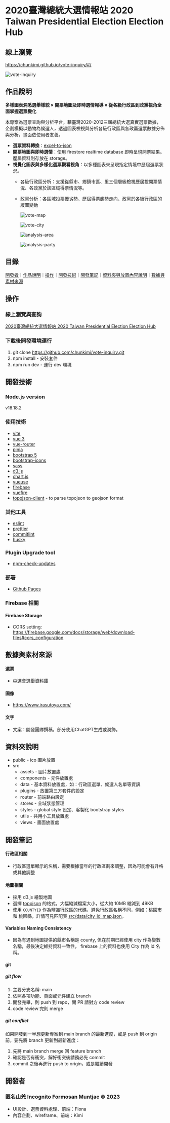 # 2020臺灣總統大選情報站 2020 Taiwan Presidential Election Election Hub

## 線上瀏覽
https://chunkimi.github.io/vote-inquiry/#/

![vote-inquiry](https://github.com/chunkimi/vote-inquiry/blob/9b9d059340bbd84e7c6c3f3f139efe806cb6176f/public/readmeImg/vote-inquiry.jpg)

## 作品說明

**多樣圖表洞悉選舉樣貌 × 開票地圖及即時選情報導 × 從各級行政區到政黨視角全面掌握選票變化**

本專案為選票查詢與分析平台，藉臺灣2020-2012三屆總統大選真實選票數據，企劃模擬以動物為候選人，透過圖表檢視與分析各級行政區與各政黨選票數據分佈與分析，畫面依使用者友善。

- **選票資料轉換**：[excel-to-json](https://github.com/fionasgithub/excel-to-json)
- **開票地圖與即時選情**：使用 firestore realtime database 即時呈現開票結果。歷屆資料則存放在 storage。
- **視覺化圖表與多樣化選票觀看視角**：以多種圖表來呈現指定情境中歷屆選票狀況。
  - 各級行政區分析：支援從縣市、鄉鎮市區、里三個層級檢視歷屆投開票情況、各政黨於該區域得票情況等。
  - 政黨分析：各區域投票優劣勢、歷屆得票趨勢走向、政黨於各級行政區的版圖變動

    ![vote-map](https://github.com/chunkimi/vote-inquiry/blob/9b9d059340bbd84e7c6c3f3f139efe806cb6176f/public/readmeImg/vote-map.jpg)
    
    ![vote-city](https://github.com/chunkimi/vote-inquiry/blob/9b9d059340bbd84e7c6c3f3f139efe806cb6176f/public/readmeImg/vote-city.jpg)
    
    ![analysis-area](https://github.com/chunkimi/vote-inquiry/blob/9b9d059340bbd84e7c6c3f3f139efe806cb6176f/public/readmeImg/analysis-area.jpg)
    
    ![analysis-party](https://github.com/chunkimi/vote-inquiry/blob/9b9d059340bbd84e7c6c3f3f139efe806cb6176f/public/readmeImg/analysis-party.jpg)

## 目錄

[開發者](#開發者)｜[作品說明](#作品說明)｜[操作](#操作)｜[開發技術](#開發工具)｜[開發筆記](#開發筆記)｜[資料夾與放置內容說明](#資料夾與放置內容說明)｜[數據與素材來源](#數據與素材來源)

## 操作

### 線上瀏覽與查詢

[2020臺灣總統大選情報站 2020 Taiwan Presidential Election Election Hub](https://chunkimi.github.io/vote-inquiry/#/)

### 下載後開發環境運行

1. git clone https://github.com/chunkimi/vote-inquiry.git
1. npm install - 安裝套件
1. npm run dev - 運行 dev 環境

## 開發技術

### Node.js version

v18.18.2

### 使用技術

- [vite](https://vitejs.dev/)
- [vue 3](https://vuejs.org/)
- [vue-router](https://router.vuejs.org/)
- [pinia](https://pinia.vuejs.org/)
- [bootstrap 5](https://getbootstrap.com/)
- [bootstrap-icons](https://icons.getbootstrap.com/)
- [sass](https://sass-lang.com/)
- [d3.js](https://d3js.org/)
- [chart.js](https://www.chartjs.org/)
- [vueuse](https://vueuse.org/)
- [firebase](https://firebase.google.com/)
- [vuefire](https://vuefire.vuejs.org/)
- [topojson-client](https://github.com/topojson/topojson) - to parse topojson to geojson format

### 其他工具

- [eslint](https://eslint.org/)
- [prettier](https://prettier.io/)
- [commitlint](https://github.com/conventional-changelog/commitlint)
- [husky](https://typicode.github.io/husky/)

### Plugin Upgrade tool

- [npm-check-updates](https://www.npmjs.com/package/npm-check-updates)

### 部署

- [Github Pages](https://vitejs.dev/guide/static-deploy.html#github-pages)

### Firebase 相關

#### Firebase Storage

- CORS setting: <https://firebase.google.com/docs/storage/web/download-files#cors_configuration>

## 數據與素材來源

#### 選票

- [中選會選舉資料庫](https://db.cec.gov.tw/ElecTable/Election?type=President)

#### 圖像

- https://www.irasutoya.com/

#### 文字

- 文案：開發團隊撰稿，部分使用ChatGPT生成或潤飾。

## 資料夾說明

- public - ico 圖片放置
- src
  - assets - 圖片放置處
  - components - 元件放置處
  - data - 基本資料放置處，如：行政區選單、候選人名單等資訊
  - plugins - 放置第三方套件的設定
  - router - 前端路由設定
  - stores - 全域狀態管理
  - styles - global style 設定、客製化 bootstrap styles
  - utils - 共用小工具放置處
  - views - 畫面放置處

## 開發筆記

#### 行政區相關

- 行政區選單顯示的名稱，需要根據當年的行政區劃來調整，因為可能會有升格或其他調整

#### 地圖相關

- 採用 d3.js 繪製地圖
- 選擇 [topojson](src/data/tw-topo.json) 的格式，大幅縮減檔案大小，從大約 10MB 縮減到 49KB
- 使用 `COUNTYID` 作為辨識行政區的代碼，避免行政區名稱不同，例如：桃園市 和 桃園縣，詳情可見匹配表 [src/data/city_id_map.json](src/data/city_id_map.json)。

#### Variables Naming Consistency

- 因為有遇到地圖提供的縣市名稱是 county, 但在前期已經使用 city 作為變數名稱，最後決定維持資料一致性， firebase 上的資料也使用 City 作為 id 名稱。

#### git

##### git flow

1. 主要分支名稱: main
2. 依照各項功能、頁面或元件建立 branch
3. 開發完畢，則 push 到 repo，開 PR 請對方 code review
4. code review 完則 merge

##### git conflict

如果開發到一半想更新專案到 main branch 的最新進度，或是 push 到 origin 前，要先將 branch 更新到最新進度：

1. 先將 main branch merge 回 feature branch
2. 確認是否有衝突，解好衝突後請務必先 commit
3. commit 之後再進行 push to origin，或是繼續開發

## 開發者

### 匿名山羌 Incognito Formosan Muntjac © 2023

- UI設計、選票資料處理、前端：Fiona
- 內容企劃、wireframe、前端：Kimi
